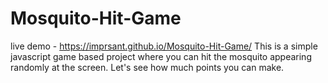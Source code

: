 # Mosquito-Hit-Game
live demo - https://imprsant.github.io/Mosquito-Hit-Game/
This is a simple javascript game based project where you can hit the mosquito appearing randomly at the screen. Let's see how much points you can make. 
